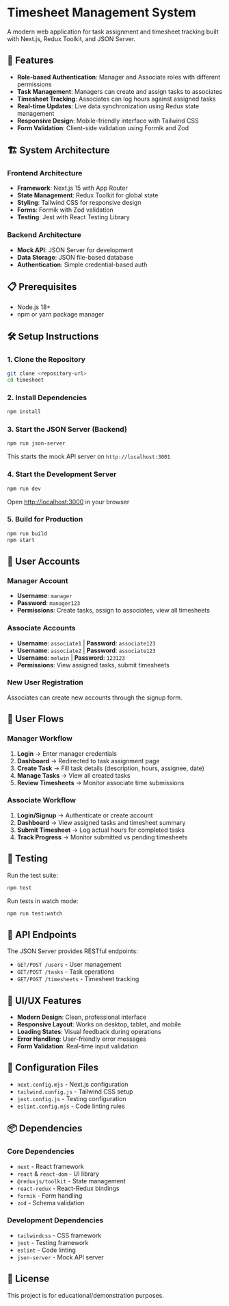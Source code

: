 # Timesheet Management System

A modern web application for task assignment and timesheet tracking built with Next.js, Redux Toolkit, and JSON Server.

## 🚀 Features

- **Role-based Authentication**: Manager and Associate roles with different permissions
- **Task Management**: Managers can create and assign tasks to associates
- **Timesheet Tracking**: Associates can log hours against assigned tasks
- **Real-time Updates**: Live data synchronization using Redux state management
- **Responsive Design**: Mobile-friendly interface with Tailwind CSS
- **Form Validation**: Client-side validation using Formik and Zod

## 🏗️ System Architecture

### Frontend Architecture
- **Framework**: Next.js 15 with App Router
- **State Management**: Redux Toolkit for global state
- **Styling**: Tailwind CSS for responsive design
- **Forms**: Formik with Zod validation
- **Testing**: Jest with React Testing Library

### Backend Architecture
- **Mock API**: JSON Server for development
- **Data Storage**: JSON file-based database
- **Authentication**: Simple credential-based auth


## 📋 Prerequisites

- Node.js 18+ 
- npm or yarn package manager

## 🛠️ Setup Instructions

### 1. Clone the Repository
```bash
git clone <repository-url>
cd timesheet
```

### 2. Install Dependencies
```bash
npm install
```

### 3. Start the JSON Server (Backend)
```bash
npm run json-server
```
This starts the mock API server on `http://localhost:3001`

### 4. Start the Development Server
```bash
npm run dev
```
Open [http://localhost:3000](http://localhost:3000) in your browser

### 5. Build for Production
```bash
npm run build
npm start
```

## 👥 User Accounts

### Manager Account
- **Username**: `manager`
- **Password**: `manager123`
- **Permissions**: Create tasks, assign to associates, view all timesheets

### Associate Accounts
- **Username**: `associate1` | **Password**: `associate123`
- **Username**: `associate2` | **Password**: `associate123`
- **Username**: `melwin` | **Password**: `123123`
- **Permissions**: View assigned tasks, submit timesheets

### New User Registration
Associates can create new accounts through the signup form.

## 🔄 User Flows

### Manager Workflow
1. **Login** → Enter manager credentials
2. **Dashboard** → Redirected to task assignment page
3. **Create Task** → Fill task details (description, hours, assignee, date)
4. **Manage Tasks** → View all created tasks
5. **Review Timesheets** → Monitor associate time submissions

### Associate Workflow
1. **Login/Signup** → Authenticate or create account
2. **Dashboard** → View assigned tasks and timesheet summary
3. **Submit Timesheet** → Log actual hours for completed tasks
4. **Track Progress** → Monitor submitted vs pending timesheets

## 🧪 Testing

Run the test suite:
```bash
npm test
```

Run tests in watch mode:
```bash
npm run test:watch
```

## 📱 API Endpoints

The JSON Server provides RESTful endpoints:

- `GET/POST /users` - User management
- `GET/POST /tasks` - Task operations
- `GET/POST /timesheets` - Timesheet tracking

## 🎨 UI/UX Features

- **Modern Design**: Clean, professional interface
- **Responsive Layout**: Works on desktop, tablet, and mobile
- **Loading States**: Visual feedback during operations
- **Error Handling**: User-friendly error messages
- **Form Validation**: Real-time input validation

## 🔧 Configuration Files

- `next.config.mjs` - Next.js configuration
- `tailwind.config.js` - Tailwind CSS setup
- `jest.config.js` - Testing configuration
- `eslint.config.mjs` - Code linting rules

## 📦 Dependencies

### Core Dependencies
- `next` - React framework
- `react` & `react-dom` - UI library
- `@reduxjs/toolkit` - State management
- `react-redux` - React-Redux bindings
- `formik` - Form handling
- `zod` - Schema validation

### Development Dependencies
- `tailwindcss` - CSS framework
- `jest` - Testing framework
- `eslint` - Code linting
- `json-server` - Mock API server



## 📄 License

This project is for educational/demonstration purposes.


